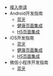 - [接入申请](/develop-native/apply)
- Android开发指南
   - [蓝牙](/dev-android/bluetooth/summary)
   - [健康页面集成](/develop-native/android/ui)
   - [H5页面集成](/develop-native/android/simpleui)
- iOS开发指南
   - [蓝牙](/develop-native/ios/bluetooth)
   - [健康页面集成](/develop-native/ios/ui)
   - [H5页面集成](/develop-native/ios/simpleui)
- 微信小程序开发指南
   - [蓝牙](/develop-native/wx-mini/bluetooth)

